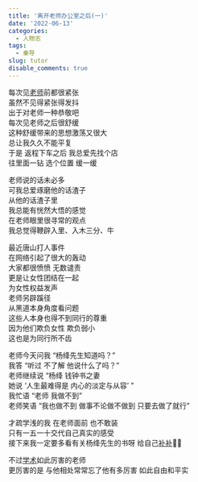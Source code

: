 ```yaml
---
title: '离开老师办公室之后(一)'
date: '2022-06-13'
categories:
  - 人物志
tags:
  - 秦导
slug: tutor
disable_comments: true
---
```


每次见[老师](https://baike.baidu.com/item/秦永松/8349515?fr=aladdin)前都很紧张  
虽然不见得紧张得发抖  
出于对老师一种恭敬吧  
每次见老师之后很舒缓  
这种舒缓带来的思想激荡又很大  
总让我久久不能平复  
于是 返程下车之后 我总爱先找个店  
往里面一钻 选个位置 缓一缓 

老师说的话未必多  
可我总爱琢磨他的话渣子  
从他的话渣子里   
我总能有恍然大悟的感觉  
在老师眼里很寻常的观点  
我总觉得鞭辟入里、入木三分、牛

最近唐山打人事件  
在网络引起了很大的轰动  
大家都很愤愤 无数谴责  
更是让女性团结在一起  
为女性权益发声  
老师另辟蹊径  
从黑道本身角度看问题  
这些人本身也得不到同行的尊重  
因为他们欺负女性 欺负弱小  
这也是为同行所不齿  

老师今天问我 “杨绛先生知道吗？”  
我答 “听过 不了解 他说什么了吗？”  
老师继续说 “杨绛 钱钟书之妻   
她说 ‘人生最难得是 内心的淡定与从容’ ”  
我忙语 “老师 我做不到”  
老师笑语 “我也做不到 做事不论做不做到 只要去做了就行”

才疏学浅的我 在老师面前 也不敢装   
只有一五一十交代自己真实的感受   
接下来我一定要多看有关杨绛先生的书呀 给自己[补补](/cn/2022/06/26/yangjiang/)🤦‍♀️   

不过[学术](https://www.scholarmate.com/P/32a6Zv)如此厉害的老师  
更厉害的是 与他相处常常忘了他有多厉害 如此自由和平实   
